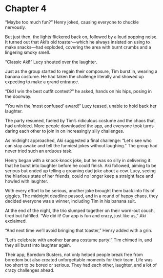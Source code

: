# Chapter 4
“Maybe too much fun?” Henry joked, causing everyone to chuckle nervously.

But just then, the lights flickered back on, followed by a loud popping noise. It turned out that Aki’s old toaster—which he always insisted on using to make snacks—had exploded, covering the area with burnt crumbs and a lingering smoky smell.

“Classic Aki!” Lucy shouted over the laughter.

Just as the group started to regain their composure, Tim burst in, wearing a banana costume. He had taken the challenge literally and showed up expecting to make a grand entrance.

“Did I win the best outfit contest?” he asked, hands on his hips, posing in the doorway.

“You win the ‘most confused’ award!” Lucy teased, unable to hold back her laughter.

The party resumed, fueled by Tim’s ridiculous costume and the chaos that had unfolded. More people downloaded the app, and everyone took turns daring each other to join in on increasingly silly challenges.

As midnight approached, Aki suggested a final challenge: “Let’s see who can stay awake and tell the funniest jokes without laughing.” The group had never tried such an arduous task.

Henry began with a knock-knock joke, but he was so silly in delivering it that he burst into laughter before he could finish. Aki followed, aiming to be serious but ended up telling a groaning dad joke about a cow. Lucy, seeing the hilarious state of her friends, could no longer keep a straight face and howled with laughter.

With every effort to be serious, another joke brought them back into fits of giggles. The midnight deadline passed, and in a round of happy chaos, they decided everyone was a winner, including Tim in his banana suit.

At the end of the night, the trio slumped together on their worn-out couch, tired but fulfilled. “We did it! Our app is fun and crazy, just like us,” Aki exclaimed.

“And next time we’ll avoid bringing that toaster,” Henry added with a grin.

“Let’s celebrate with another banana costume party!” Tim chimed in, and they all burst into laughter again.

Their app, Boredom Busters, not only helped people break free from boredom but also created unforgettable moments for their team. Life was too short to be bored or serious. They had each other, laughter, and a lot of crazy challenges ahead.
